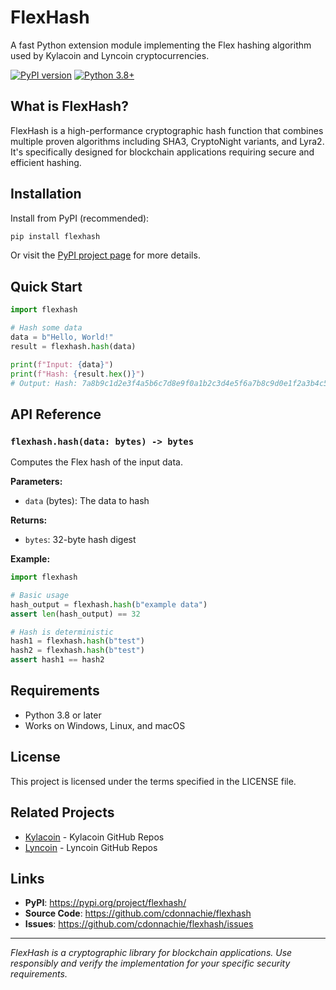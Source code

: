 # FlexHash

A fast Python extension module implementing the Flex hashing algorithm used by Kylacoin and Lyncoin cryptocurrencies.

[![PyPI version](https://badge.fury.io/py/flexhash.svg)](https://pypi.org/project/flexhash/)
[![Python 3.8+](https://img.shields.io/badge/python-3.8+-blue.svg)](https://www.python.org/downloads/)

## What is FlexHash?

FlexHash is a high-performance cryptographic hash function that combines multiple proven algorithms including SHA3, CryptoNight variants, and Lyra2. It's specifically designed for blockchain applications requiring secure and efficient hashing.

## Installation

Install from PyPI (recommended):

```bash
pip install flexhash
```

Or visit the [PyPI project page](https://pypi.org/project/flexhash/) for more details.

## Quick Start

```python
import flexhash

# Hash some data
data = b"Hello, World!"
result = flexhash.hash(data)

print(f"Input: {data}")
print(f"Hash: {result.hex()}")
# Output: Hash: 7a8b9c1d2e3f4a5b6c7d8e9f0a1b2c3d4e5f6a7b8c9d0e1f2a3b4c5d6e7f8a9b
```

## API Reference

### `flexhash.hash(data: bytes) -> bytes`

Computes the Flex hash of the input data.

**Parameters:**

- `data` (bytes): The data to hash

**Returns:**

- `bytes`: 32-byte hash digest

**Example:**

```python
import flexhash

# Basic usage
hash_output = flexhash.hash(b"example data")
assert len(hash_output) == 32

# Hash is deterministic
hash1 = flexhash.hash(b"test")
hash2 = flexhash.hash(b"test")
assert hash1 == hash2
```

## Requirements

- Python 3.8 or later
- Works on Windows, Linux, and macOS

## License

This project is licensed under the terms specified in the LICENSE file.

## Related Projects

- [Kylacoin](https://github.com/Kylacoin) - Kylacoin GitHub Repos
- [Lyncoin](https://github.com/Lyncoin) - Lyncoin GitHub Repos

## Links

- **PyPI**: https://pypi.org/project/flexhash/
- **Source Code**: https://github.com/cdonnachie/flexhash
- **Issues**: https://github.com/cdonnachie/flexhash/issues

---

_FlexHash is a cryptographic library for blockchain applications. Use responsibly and verify the implementation for your specific security requirements._

